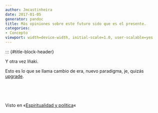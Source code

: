 ```yaml
---
author: Jmcastinheira
date: 2017-01-05
generator: pandoc
title: Más opiniones sobre este futuro sido que es el presente.
categories:
- Concepto
viewport: width=device-width, initial-scale=1.0, user-scalable=yes
---
```


::: {#title-block-header}

Y otra vez Iñaki.

Esto es lo que se llama cambio de era, nuevo paradigma, je, quizás
[upgrade](http://en.wikipedia.org/wiki/Upgrade).

 

 

Visto en «[Espiritualidad y
política](http://espiritualidadypolitica.blogspot.com/2009/02/video-nada-volvera-ser-igual-por-inaki.html)«
